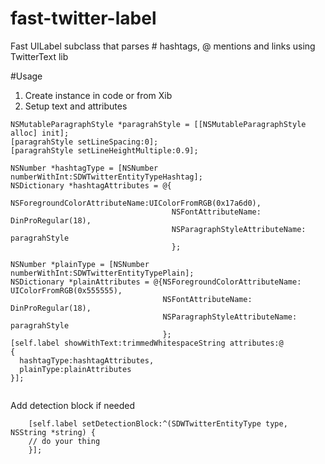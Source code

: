 fast-twitter-label
==================

Fast UILabel subclass that parses # hashtags, @ mentions and links using TwitterText lib

#Usage

1. Create instance in code or from Xib
2. Setup text and attributes
```
NSMutableParagraphStyle *paragrahStyle = [[NSMutableParagraphStyle alloc] init];
[paragrahStyle setLineSpacing:0];
[paragrahStyle setLineHeightMultiple:0.9];

NSNumber *hashtagType = [NSNumber numberWithInt:SDWTwitterEntityTypeHashtag];
NSDictionary *hashtagAttributes = @{
                                    NSForegroundColorAttributeName:UIColorFromRGB(0x17a6d0),
                                    NSFontAttributeName: DinProRegular(18),
                                    NSParagraphStyleAttributeName: paragrahStyle
                                    };

NSNumber *plainType = [NSNumber numberWithInt:SDWTwitterEntityTypePlain];
NSDictionary *plainAttributes = @{NSForegroundColorAttributeName: UIColorFromRGB(0x555555),
                                  NSFontAttributeName: DinProRegular(18),
                                  NSParagraphStyleAttributeName: paragrahStyle
                                  };
[self.label showWithText:trimmedWhitespaceString attributes:@
{
  hashtagType:hashtagAttributes,
  plainType:plainAttributes
}];
                                                                                
```

Add detection block if needed
```
    [self.label setDetectionBlock:^(SDWTwitterEntityType type, NSString *string) {
    // do your thing
    }];
```
